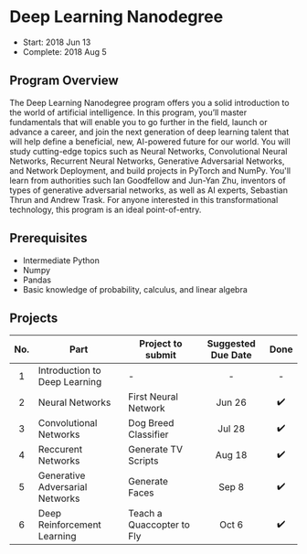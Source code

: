 # Deep Learning Nanodegree
- Start: 2018 Jun 13
- Complete: 2018 Aug 5

## Program Overview
The Deep Learning Nanodegree program offers you a solid introduction to the world of artificial intelligence.
In this program, you’ll master fundamentals that will enable you to go further in the field, launch or advance
a career, and join the next generation of deep learning talent that will help define a beneficial, new,
AI-powered future for our world. You will study cutting-edge topics such as Neural Networks, Convolutional
Neural Networks, Recurrent Neural Networks, Generative Adversarial Networks, and Network Deployment,
and build projects in PyTorch and NumPy. You'll learn from authorities such Ian Goodfellow and Jun-Yan
Zhu, inventors of types of generative adversarial networks, as well as AI experts, Sebastian Thrun and
Andrew Trask. For anyone interested in this transformational technology, this program is an ideal
point-of-entry.

## Prerequisites
- Intermediate Python
- Numpy
- Pandas
- Basic knowledge of probability, calculus, and linear algebra

## Projects
| No.   | Part                            |Project to submit          | Suggested Due Date | Done              |
| :---: | ------------------------------- | ------------------------- |:------------------:|:-----------------:|
| 1     | Introduction to Deep Learning   | -                         | -                  | -                 |
| 2     | Neural Networks                 | First Neural Network      | Jun 26             |:heavy_check_mark: |
| 3     | Convolutional Networks          | Dog Breed Classifier      | Jul 28             |:heavy_check_mark: |
| 4     | Reccurent Networks              | Generate TV Scripts       | Aug 18             |:heavy_check_mark: |
| 5     | Generative Adversarial Networks | Generate Faces            | Sep 8              |:heavy_check_mark: |
| 6     | Deep Reinforcement Learning     | Teach a Quaccopter to Fly | Oct 6              |:heavy_check_mark: |
